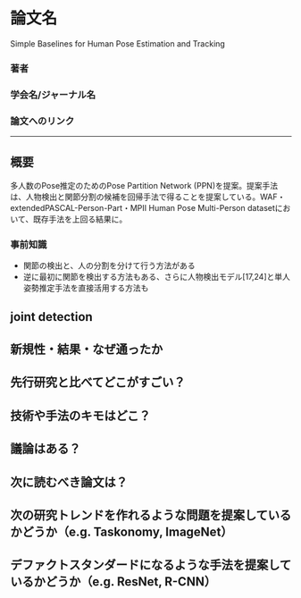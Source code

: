 # 論文名
Simple Baselines for Human Pose Estimation and Tracking
### 著者
### 学会名/ジャーナル名
### 論文へのリンク

-------

## 概要
多人数のPose推定のためのPose Partition Network (PPN)を提案。提案手法は、人物検出と関節分割の候補を回帰手法で得ることを提案している。WAF・extendedPASCAL-Person-Part・MPII Human Pose Multi-Person datasetにおいて、既存手法を上回る結果に。

### 事前知識
- 関節の検出と、人の分割を分けて行う方法がある
- 逆に最初に関節を検出する方法もある、さらに人物検出モデル[17,24]と単人姿勢推定手法を直接活用する方法も

joint detection
-------

## 新規性・結果・なぜ通ったか
## 先行研究と比べてどこがすごい？
## 技術や手法のキモはどこ？
## 議論はある？
## 次に読むべき論文は？
## 次の研究トレンドを作れるような問題を提案しているかどうか（e.g. Taskonomy, ImageNet）
## デファクトスタンダードになるような手法を提案しているかどうか（e.g. ResNet, R-CNN）
